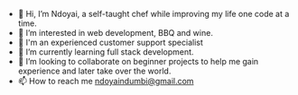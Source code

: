 - 👋 Hi, I’m Ndoyai, a self-taught chef while improving my life one code at a time.
- 👀 I’m interested in web development, BBQ and wine.
- 🌱 I'm an experienced customer support specialist
- 🌱 I’m currently learning full stack development.
- 💞️ I’m looking to collaborate on beginner projects to help me gain experience and later take over the world.
- 📫 How to reach me ndoyaindumbi@gmail.com
